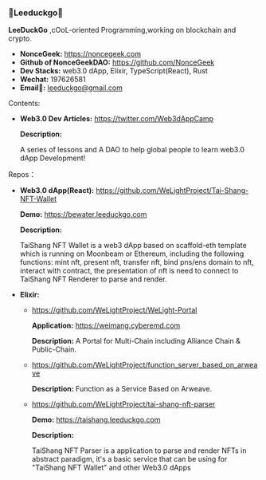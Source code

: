 ### 👋Leeduckgo👋

<!--
**leeduckgo/leeduckgo** is a ✨ _special_ ✨ repository because its `README.md` (this file) appears on your GitHub profile.

Here are some ideas to get you started:

- 🔭 I’m currently working on ...
- 🌱 I’m currently learning ...
- 👯 I’m looking to collaborate on ...
- 🤔 I’m looking for help with ...
- 💬 Ask me about ...
- 📫 How to reach me: ...
- 😄 Pronouns: ...
- ⚡ Fun fact: ...
-->

**LeeDuckGo** ,cOoL-oriented Programming,working on blockchain and crypto.

- **NonceGeek:** https://noncegeek.com
- **Github of NonceGeekDAO:** https://github.com/NonceGeek
- **Dev Stacks:** web3.0 dApp, Elixir, TypeScript(React), Rust
- **Wechat:** 197626581
- **Email📮:** leeduckgo@gmail.com

Contents:

- **Web3.0 Dev Articles:** https://twitter.com/Web3dAppCamp

  **Description:**
  
  A series of lessons and A DAO to help global people to learn web3.0 dApp Development!

Repos：

- **Web3.0 dApp(React):** https://github.com/WeLightProject/Tai-Shang-NFT-Wallet

  **Demo:** https://bewater.leeduckgo.com
  
  **Description:**
  
  TaiShang NFT Wallet is a web3 dApp based on scaffold-eth template which is running on Moonbeam or Ethereum,  including the following functions: mint nft, present nft, transfer nft, bind pns/ens domain to nft, interact with contract, the presentation of nft is need to connect to TaiShang NFT Renderer to parse and render.
- **Elixir:** 

  - https://github.com/WeLightProject/WeLight-Portal
  
    **Application:** https://weimang.cyberemd.com
  
    **Description:** A Portal for Multi-Chain including Alliance Chain & Public-Chain.
  
  - https://github.com/WeLightProject/function_server_based_on_arweave
  
    **Description:** Function as a Service Based on Arweave.
  
  - https://github.com/WeLightProject/tai-shang-nft-parser
  
    **Demo:** https://taishang.leeduckgo.com
  
    **Description:**
  
    TaiShang NFT Parser is a application to parse and render NFTs in abstract paradigm, it's a basic service that can be using for "TaiShang NFT Wallet" and other Web3.0 dApps
